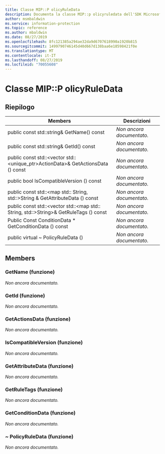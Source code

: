 ```yaml
---
title: Classe MIP::P olicyRuleData
description: Documenta la classe MIP::p olicyruledata dell'SDK Microsoft Information Protection (MIP).
author: msmbaldwin
ms.service: information-protection
ms.topic: reference
ms.author: mbaldwin
ms.date: 08/27/2019
ms.openlocfilehash: 8fc121385a294ae32da9d6707618990a1920b815
ms.sourcegitcommit: 1499790746145d40d667d138baa6e18598421f0e
ms.translationtype: MT
ms.contentlocale: it-IT
ms.lasthandoff: 08/27/2019
ms.locfileid: "70055608"
---
```

# <a name="class-mippolicyruledata"></a>Classe MIP::P olicyRuleData 
  
## <a name="summary"></a>Riepilogo
 Members                        | Descrizioni                                
--------------------------------|---------------------------------------------
public const std::string& GetName() const  | _Non ancora documentato._
public const std::string& GetId() const  | _Non ancora documentato._
public const std::\<vector std::\<unique_ptr\>ActionData\>& GetActionsData () const  | _Non ancora documentato._
public bool IsCompatibleVersion () const  | _Non ancora documentato._
public const std::\<map std:: String, std::\>String & GetAttributeData () const  | _Non ancora documentato._
public const std::\<vector std::\<map std:: String, std::\>String\>& GetRuleTags () const  | _Non ancora documentato._
Public Const ConditionData * GetConditionData () const  | _Non ancora documentato._
public virtual ~ PolicyRuleData ()  | _Non ancora documentato._
  
## <a name="members"></a>Members
  
### <a name="getname-function"></a>GetName (funzione)
_Non ancora documentato._

  
### <a name="getid-function"></a>GetId (funzione)
_Non ancora documentato._

  
### <a name="getactionsdata-function"></a>GetActionsData (funzione)
_Non ancora documentato._

  
### <a name="iscompatibleversion-function"></a>IsCompatibleVersion (funzione)
_Non ancora documentato._

  
### <a name="getattributedata-function"></a>GetAttributeData (funzione)
_Non ancora documentato._

  
### <a name="getruletags-function"></a>GetRuleTags (funzione)
_Non ancora documentato._

  
### <a name="getconditiondata-function"></a>GetConditionData (funzione)
_Non ancora documentato._

  
### <a name="policyruledata-function"></a>~ PolicyRuleData (funzione)
_Non ancora documentato._
